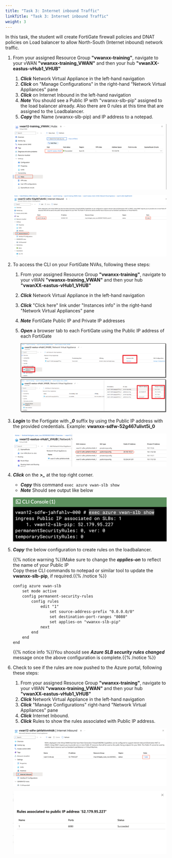 ```yaml
---
title: "Task 3: Internet inbound Traffic"
linkTitle: "Task 3: Internet inbound Traffic"
weight: 3
---
```


In this task, the student will create FortiGate firewall policies and DNAT policies on Load balancer to allow North-South (Internet inbound) network traffic.

1. From your assigned Resource Group **"vwanxx-training"**, navigate to your vWAN **"vwanxx-training_VWAN"** and then your hub **"vwanXX-eastus-vHub1_VHUB"**
    1. ***Click*** Network Virtual Appliance in the left-hand navigation
    1. ***Click*** on "Manage Configurations" in the right-hand "Network Virtual Appliances" pane
    1. ***Click*** on Internet Inbound in the left-hand navigation
    1. ***Note*** You should see a Public IP with "vwanxx-slb-pip" assigned to the load balancer already. Also there are 0 rules at this time that are assigned to the Loadbalancer. 
    1. ***Copy*** the Name (vwanxx-slb-pip) and IP address to a notepad. 
    
    ![5_3-internet-inbound-1](../images/5_3-internet-inbound-1.png)

    ![5_3-internet-inbound-2](../images/5_3-internet-inbound-2.png)

1. To access the CLI on your FortiGate NVAs, following these steps:

    1. From your assigned Resource Group **"vwanxx-training"**, navigate to your vWAN **"vwanxx-training_VWAN"** and then your hub **"vwanXX-eastus-vHub1_VHUB"**
    1. ***Click*** Network Virtual Appliance in the left-hand navigation
    1. ***Click*** "Click here" link under "Instances info" in the right-hand "Network Virtual Appliances" pane
    1. ***Note*** FortiGate Public IP and Private IP addresses
    1. ***Open*** a browser tab to each FortiGate using the Public IP address of each FortiGate

        ![4_2-configure-fgsp-1](../images/4_2-configure-fgsp-1.PNG)
        ![4_2-configure-fgsp-2](../images/4_2-configure-fgsp-2.PNG)

1. ***Login*** to the Fortigate with ***_0*** suffix by using the Public IP address with the provided credentials. Example: **vwanxx-sdfw-52g467ulivt5i_0**

    ![5_3-internet-inbound-3](../images/5_3-internet-inbound-3.png)

1. ***Click*** on the ***>_*** at the top right corner. 
    
    - ***Copy*** this command `exec azure vwan-slb show`
    - ***Note*** Should see output like below

    ![5_3-internet-inbound-4](../images/5_3-internet-inbound-4.png)

1. ***Copy*** the below configuration to create rules on the loadbalancer. 

    {{% notice warning %}}Make sure to change the ***applies-on*** to reflect the name of your Public IP </br>
        Copy these CLI commands to notepad or similar tool to update the **vwanxx-slb-pip**, if required.{{% /notice %}}

    ```basic
    config azure vwan-slb
        set mode active
        config permanent-security-rules
            config rules
                edit "1"
                    set source-address-prefix "0.0.0.0/0"
                    set destination-port-ranges "8080"
                    set applies-on "vwanxx-slb-pip"
                next
            end
        end
    end
    ```

    {{% notice info %}}You shoould see ***Azure SLB security rules changed*** message once the above configuration is complete.{{% /notice %}}

    
1. Check to see if the rules are now pushed to the Azure portal, following these steps:

    1. From your assigned Resource Group **"vwanxx-training"**, navigate to your vWAN **"vwanxx-training_VWAN"** and then your hub **"vwanXX-eastus-vHub1_VHUB"**
    1. ***Click*** Network Virtual Appliance in the left-hand navigation
    1. ***Click*** "Manage Configurations" right-hand "Network Virtual Appliances" pane
    1. ***Click*** Internet Inbound.
    1. ***Click*** Rules to show the rules associated with Public IP address.

    ![5_3-internet-inbound-5](../images/5_3-internet-inbound-5.png)

    ![5_3-internet-inbound-6](../images/5_3-internet-inbound-6.png)


